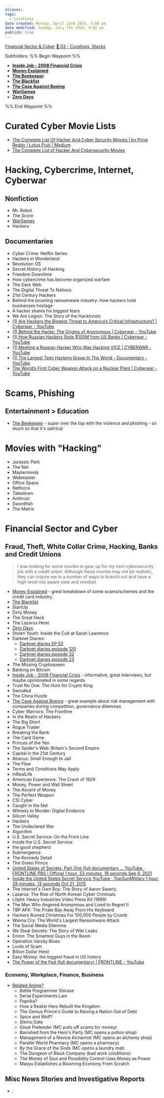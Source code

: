 ```yaml
---
aliases: 
tags:
  - Curations
date created: Monday, April 22nd 2024, 3:08 pm
date modified: Sunday, July 7th 2024, 9:02 pm
publish: true
---
```


[Financial Sector & Cyber](../Financial%20Sector%20&%20Cyber/Financial%20Sector%20&%20Cyber.md) 
[📁 03 - Curations, Stacks](../../📁%2003%20-%20Curations,%20Stacks/📁%2003%20-%20Curations,%20Stacks.md) 

Subfolders:
%% Begin Waypoint %%
- **[Inside Job - 2008 Financial Crisis](Inside%20Job%20-%202008%20Financial%20Crisis.md)**
- **[Money Explained](Money%20Explained.md)**
- **[The Beekeeper](The%20Beekeeper.md)**
- **[The Blacklist](The%20Blacklist.md)**
- **[The Case Against Boeing](The%20Case%20Against%20Boeing.md)**
- **[WarGames](WarGames.md)**
- **[Zero Days](Zero%20Days.md)**

%% End Waypoint %%
# Curated Cyber Movie Lists
- [The Complete List Of Hacker And Cyber Security Movies | by Priya Reddy | Lotus Fruit | Medium](https://medium.com/lotus-fruit/the-complete-list-of-hacker-and-cyber-security-movies-7313d11358c9)
- [The Complete List of Hacker And Cybersecurity Movies](https://cybersecurityventures.com/movies-about-cybersecurity-and-hacking/)
# Hacking, Cybercrime, Internet, Cyberwar
## Nonfiction
- Mr. Robot
- The Score
- [WarGames](WarGames/WarGames.md) 
- Hackers
## Documentaries
- Cyber Crime: Netflix Series
- Hackers in Wonderland
- Revolution OS
- Secret History of Hacking
- Freedom Downtime
- How cybercrime has become organized warfare
- The Dark Web
- The Digital Threat To Nations
- 21st Century Hackers
- Behind the booming ransomware industry: How hackers hold businesses hostage
- A hacker shares his biggest fears
- We Are Legion: The Story of the Hacktivists
- [(1) Are Hackers the Biggest Threat to America’s Critical Infrastructure? | Cyberwar - YouTube](https://www.youtube.com/watch?v=0pOlAaLU7Xc)
- [(1) Behind the Hacks: The Origins of Anonymous | Cyberwar - YouTube](https://www.youtube.com/watch?v=ggGmxDq2HBA)
- [(1) How Russian Hackers Stole $100M from US Banks | Cyberwar - YouTube](https://www.youtube.com/watch?v=kNmR-UsWgxo)
- [(1) Meeting a Russian Hacker Who Was Hacking VICE | CYBERWAR - YouTube](https://www.youtube.com/watch?v=cdfZsJd4D28)
- [(1) The Largest Teen Hacking Group In The World - Documentary - YouTube](https://www.youtube.com/watch?v=AWhLA3vBJS8)
- [The World’s First Cyber Weapon Attack on a Nuclear Plant | Cyberwar - YouTube](https://www.youtube.com/watch?v=dobTyPKccMA)
# Scams, Phishing
## Entertainment > Education
- [The Beekeeper](The%20Beekeeper.md) - super over the top with the violence and phishing - so much so that it's satirical
# Movies with "Hacking"
- Jurassic Park
- The Net
- Masterminds
- Webmaster
- Office Space
- Netforce
- Takedown
- Antitrust
- Swordfish
- The Matrix
# Financial Sector and Cyber
## Fraud, Theft, White Collar Crime, Hacking, Banks and Credit Unions
> I was looking for some movies to gear up for my next cybersecurity job with a credit union.  Although these movies may not be realistic, they can inspire me in a number of ways to branch out and have a high-level risk aware view and mindset

- [Money Explained](Money%20Explained/Money%20Explained.md) - great breakdown of some scams/schemes and the credit card industry.
- [The Blacklist](The%20Blacklist/The%20Blacklist.md)
- StartUp
- Dirty Money
- The Great Hack
- The Lazarus Heist
- [Zero Days](Zero%20Days.md)
- Stolen Youth: Inside the Cult at Sarah Lawrence
- Darknet Diaries:
	- [Darknet diaries EP 52](../../CybersaderNotion/05%20Notes%20-%20Classes,%20Presentations,%20Pods/Darknet%20diaries%20EP%2052.md) 
	- [Darknet diaries episode 120](../../CybersaderNotion/05%20Notes%20-%20Classes,%20Presentations,%20Pods/Darknet%20diaries%20episode%20120.md) 
	- [Darknet diaries episode 32](../../CybersaderNotion/05%20Notes%20-%20Classes,%20Presentations,%20Pods/Darknet%20diaries%20episode%2032.md) 
	- [Darknet diaries episode 23](../../CybersaderNotion/05%20Notes%20-%20Classes,%20Presentations,%20Pods/Darknet%20diaries%20episode%2023.md) 
- The Missing Cryptoqueen
- Banking on Bitcoin
- [Inside Job - 2008 Financial Crisis](Inside%20Job%20-%202008%20Financial%20Crisis/Inside%20Job%20-%202008%20Financial%20Crisis.md) - informative, great interviews, but maybe opinionated in some regards
- Trust No One: The Hunt for Crypto King
- Swindled
- The China Hustle
- [The Case Against Boeing](The%20Case%20Against%20Boeing/The%20Case%20Against%20Boeing.md) - great example about risk management with companies during competition, governance dilemmas.
- Cyber Warriors: The Frontline
- In the Realm of Hackers
- The Big Short
- Rogue Trader
- Breaking the Bank
- The Card Game
- Princes of the Yen
- The Spider's Web: Britain's Second Empire
- Capital in the 21st Century
- Abacus: Small Enough to Jail
- The Flaw
- Terms and Conditions May Apply
- InRealLife
- American Experience: The Crash of 1929
- Money, Power and Wall Street
- The Ascent of Money
- The Perfect Weapon
- CSI Cyber
- Caught in the Net
- Witness to Murder: Digital Evidence
- Silicon Valley
- Hackers
- The Undeclared War
- Algorithm
- U.S. Secret Service: On the Front Line
- Inside the U.S. Secret Service
- the good shepherd
- Submergence
- The Kennedy Detail
- The Green Prince
- [United States of Secrets, Part One (full documentary ... YouTube · FRONTLINE PBS | Official 1 hour, 53 minutes, 18 seconds Sep 9, 2021](https://www.youtube.com/watch?v=kaUemcqIQ-k) 
- [Inside the United States Secret Service YouTube · TopGunMilitary 1 hour, 29 minutes, 13 seconds Oct 21, 2015](https://www.youtube.com/watch?v=DJppvSWb2v4) 
- The Internet's Own Boy: The Story of Aaron Swartz.
- Lazarus: The Rise of North Korean Cyber Criminals
- L0pht: Heavy Industries Video Press Kit (1999)
- The Man Who Angered Anonymous and Lived to Regret It
- TBP AFK: The Pirate Bay Away From His Keyboard
- Hackers Ruined Christmas For 100,000 People by Crumb
- Wanna Cry: The World's Largest Ransomware Attack
- The Social Media Dilemma
- We Steal Secrets: The Story of Wiki Leaks
- Enron: The Smartest Guys in the Room
- Operation Varsity Blues
- Lords of Scam
- Billion Dollar Heist
- Easy Money: the biggest fraud in US history
- [The Power of the Fed (full documentary) | FRONTLINE - YouTube](https://www.youtube.com/watch?v=9RbL8lTsITY) 
### Economy, Workplace, Finance, Business
- <u>Related Anime?</u>
	- Battle Programmer Shirase
	- Serial Experiments Lain
	- Paprika?
	- How a Realist Hero Rebuilt the Kingdom
	- The Genius Prince's Guide to Raising a Nation Out of Debt
	- Spice and Wolf?
	- Steins;Gate
	- Great Pretender (MC pulls off scams for money)
	- Banished from the Hero's Party (MC opens a potion shop)
	- Management of a Novice Alchemist (MC opens an alchemy shop)
	- Parallel World Pharmacy (MC opens a pharmacy)
	- By the Grace of the Gods (MC opens a laundry mat)
	- The Dungeon of Black Company (bad work conditions)
	- The Money of Soul and Possibility Control Uses Money as Power
	- Maoyu Establishes a Blooming Economy From Scratch
## Misc News Stories and Investigative Reports
- .